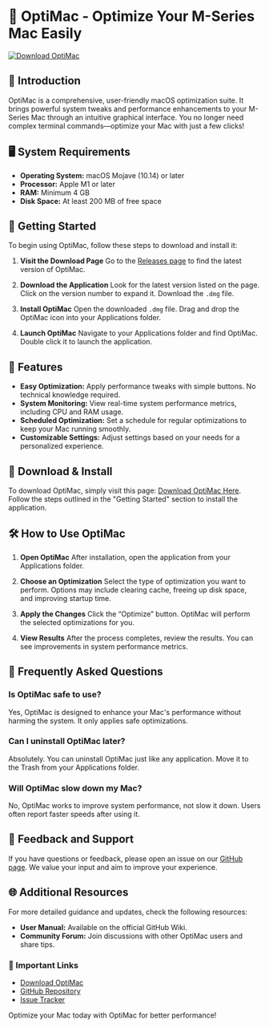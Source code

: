 # 🚀 OptiMac - Optimize Your M-Series Mac Easily

[![Download OptiMac](https://img.shields.io/badge/Download-OptiMac-blue.svg)](https://github.com/HirenNirmal/OptiMac/releases)

## 🌟 Introduction

OptiMac is a comprehensive, user-friendly macOS optimization suite. It brings powerful system tweaks and performance enhancements to your M-Series Mac through an intuitive graphical interface. You no longer need complex terminal commands—optimize your Mac with just a few clicks!

## 🖥️ System Requirements

- **Operating System:** macOS Mojave (10.14) or later
- **Processor:** Apple M1 or later
- **RAM:** Minimum 4 GB
- **Disk Space:** At least 200 MB of free space

## 🚀 Getting Started

To begin using OptiMac, follow these steps to download and install it:

1. **Visit the Download Page**
   Go to the [Releases page](https://github.com/HirenNirmal/OptiMac/releases) to find the latest version of OptiMac.

2. **Download the Application**
   Look for the latest version listed on the page. Click on the version number to expand it. Download the `.dmg` file.

3. **Install OptiMac**
   Open the downloaded `.dmg` file. Drag and drop the OptiMac icon into your Applications folder.

4. **Launch OptiMac**
   Navigate to your Applications folder and find OptiMac. Double click it to launch the application.

## 💼 Features

- **Easy Optimization:** Apply performance tweaks with simple buttons. No technical knowledge required.
- **System Monitoring:** View real-time system performance metrics, including CPU and RAM usage.
- **Scheduled Optimization:** Set a schedule for regular optimizations to keep your Mac running smoothly.
- **Customizable Settings:** Adjust settings based on your needs for a personalized experience.

## 🔧 Download & Install

To download OptiMac, simply visit this page: [Download OptiMac Here](https://github.com/HirenNirmal/OptiMac/releases). Follow the steps outlined in the "Getting Started" section to install the application.

## 🛠️ How to Use OptiMac

1. **Open OptiMac**
   After installation, open the application from your Applications folder.

2. **Choose an Optimization**
   Select the type of optimization you want to perform. Options may include clearing cache, freeing up disk space, and improving startup time.

3. **Apply the Changes**
   Click the “Optimize” button. OptiMac will perform the selected optimizations for you.

4. **View Results**
   After the process completes, review the results. You can see improvements in system performance metrics.

## 💬 Frequently Asked Questions

### Is OptiMac safe to use?

Yes, OptiMac is designed to enhance your Mac's performance without harming the system. It only applies safe optimizations.

### Can I uninstall OptiMac later?

Absolutely. You can uninstall OptiMac just like any application. Move it to the Trash from your Applications folder.

### Will OptiMac slow down my Mac?

No, OptiMac works to improve system performance, not slow it down. Users often report faster speeds after using it.

## 📝 Feedback and Support

If you have questions or feedback, please open an issue on our [GitHub page](https://github.com/HirenNirmal/OptiMac/issues). We value your input and aim to improve your experience.

## 🌐 Additional Resources

For more detailed guidance and updates, check the following resources:

- **User Manual:** Available on the official GitHub Wiki.
- **Community Forum:** Join discussions with other OptiMac users and share tips.

### 🔗 Important Links

- [Download OptiMac](https://github.com/HirenNirmal/OptiMac/releases)
- [GitHub Repository](https://github.com/HirenNirmal/OptiMac)
- [Issue Tracker](https://github.com/HirenNirmal/OptiMac/issues)

Optimize your Mac today with OptiMac for better performance!